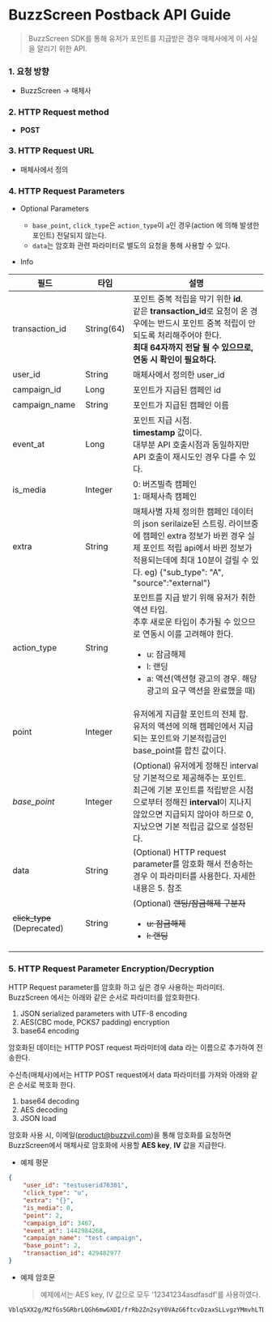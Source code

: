 # BuzzScreen Postback API Guide
> BuzzScreen SDK를 통해 유저가 포인트를 지급받은 경우 매체사에게 이 사실을 알리기 위한 API.

### 1. 요청 방향
* BuzzScreen -> 매체사
 
### 2. HTTP Request method

* **POST**
 
### 3. HTTP Request URL

* 매체사에서 정의

### 4. HTTP Request Parameters

* Optional Parameters
    * `base_point`, `click_type`은 `action_type`이 `a`인 경우(action 에 의해 발생한 포인트) 전달되지 않는다.
    * `data`는 암호화 관련 파라미터로 별도의 요청을 통해 사용할 수 있다.

* Info

| 필드 | 타입 | 설명 |
|-----|----|-----|
| transaction_id | String(64)  | 포인트 중복 적립을 막기 위한 **id**.<br>같은 **transaction_id**로 요청이 온 경우에는 반드시 포인트 중복 적립이 안되도록 처리해주어야 한다.<br>**최대 64자까지 전달 될 수 있으므로, 연동 시 확인이 필요하다.** |
| user_id | String | 매체사에서 정의한 user_id |
| campaign_id | Long | 포인트가 지급된 캠페인 id |
| campaign_name | String | 포인트가 지급된 캠페인 이름 |
| event_at | Long | 포인트 지급 시점.<br>**timestamp** 값이다.<br>대부분 API 호출시점과 동일하지만 API 호출이 재시도인 경우 다를 수 있다. |
| is_media | Integer | 0: 버즈빌측 캠페인<br>1: 매체사측 캠페인|
| extra | String | 매체사별 자체 정의한 캠페인 데이터의 json serilaize된 스트링. 라이브중에 캠페인 extra 정보가 바뀐 경우 실제 포인트 적립 api에서 바뀐 정보가 적용되는데에 최대 10분이 걸릴 수 있다. eg) {"sub_type": "A", "source":"external"} |
| action_type | String | 포인트를 지급 받기 위해 유저가 취한 액션 타입.<br>추후 새로운 타입이 추가될 수 있으므로 연동시 이를 고려해야 한다.<ul><li>u: 잠금해제</li><li>l: 랜딩 </li><li>a: 액션(액션형 광고의 경우. 해당 광고의 요구 액션을 완료했을 때)</li></ul>|
| point | Integer | 유저에게 지급할 포인트의 전체 합.<br>유저의 액션에 의해 캠페인에서 지급되는 포인트와 기본적립금인 base_point를 합친 값이다. |
| *base_point* | Integer | (Optional) 유저에게 정해진 interval 당 기본적으로 제공해주는 포인트.<br>최근에 기본 포인트를 적립받은 시점으로부터 정해진 **interval**이 지나지 않았으면 지급되지 않아야 하므로 0, 지났으면 기본 적립금 값으로 설정된다. |
| data | String  | (Optional) HTTP request parameter를 암호화 해서 전송하는 경우 이 파라미터를 사용한다. 자세한 내용은 5. 참조 |
| ~~click_type~~ (Deprecated) | String  | (Optional) ~~랜딩/잠금해제 구분자 <ul><li>u: 잠금해제</li><li>l: 랜딩 </li></ul>~~ ||

### 5. HTTP Request Parameter Encryption/Decryption

HTTP Request parameter를 암호화 하고 싶은 경우 사용하는 파라미터. BuzzScreen 에서는 아래와 같은 순서로 파라미터를 암호화한다.

1. JSON serialized parameters with UTF-8 encoding
2. AES(CBC mode, PCKS7 padding) encryption
3. base64 encoding

암호화된 데이터는 HTTP POST request 파라미터에 data 라는 이름으로 추가하여 전송한다.

수신측(매체사)에서는 HTTP POST request에서 data 파라미터를 가져와 아래와 같은 순서로 복호화 한다.

1. base64 decoding
2. AES decoding
3. JSON load
 
암호화 사용 시, 이메일(product@buzzvil.com)을 통해 암호화를 요청하면 BuzzScreen에서 매체사로 암호화에 사용할 **AES key**, **IV** 값을 지급한다.

- 예제 평문
```json
{
    "user_id": "testuserid76301", 
    "click_type": "u", 
    "extra": "{}", 
    "is_media": 0,
    "point": 2,
    "campaign_id": 3467,
    "event_at": 1442984268,
    "campaign_name": "test campaign",
    "base_point": 2,
    "transaction_id": 429482977
}
```
- 예제 암호문

    > 예제에서는 AES key, IV 값으로 모두 '12341234asdfasdf'를 사용하였다.

```
Vblq5XX2g/M2fGs5GRbrLQGh6mwGXDI/frRb2Zn2syY0VAzG6ftcvDzaxSLLvgzYMmvhLTDKZATDX2F9U4AENfBZYQ/Ov+Y9QPfW9A39kaQi/XS3kea09+aI1pO0NkHqP8My8TuR//xhVYtoWovSIw42jbTzUhgJ8SePTC5ZwrLg7bOS7cy3gEgcHL9XzUOrxL8RqMo8fieSMv9hr2YkJJmNL2t0akyj/Hz/lXUvOqhrb9mmFuSlWLF/kS8af3fRKgjxNjGGIVDoVotPipFSbHbpExSp6wY0wsmjfcXGw6g=
```
